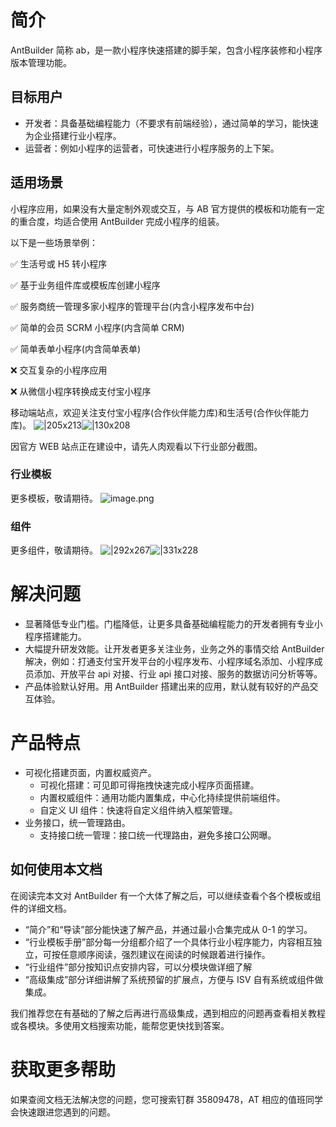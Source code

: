 # 简介

AntBuilder 简称 ab，是一款小程序快速搭建的脚手架，包含小程序装修和小程序版本管理功能。

## 目标用户

- 开发者：具备基础编程能力（不要求有前端经验），通过简单的学习，能快速为企业搭建行业小程序。
- 运营者：例如小程序的运营者，可快速进行小程序服务的上下架。

## 适用场景

小程序应用，如果没有大量定制外观或交互，与 AB 官方提供的模板和功能有一定的重合度，均适合使用 AntBuilder 完成小程序的组装。

以下是一些场景举例：

✅ 生活号或 H5 转小程序

✅ 基于业务组件库或模板库创建小程序

✅ 服务商统一管理多家小程序的管理平台(内含小程序发布中台)

✅ 简单的会员 SCRM 小程序(内含简单 CRM)

✅ 简单表单小程序(内含简单表单)

❌ 交互复杂的小程序应用

❌ 从微信小程序转换成支付宝小程序

移动端站点，欢迎关注支付宝小程序(合作伙伴能力库)和生活号(合作伙伴能力库)。 ![|205x213](https://cdn.nlark.com/yuque/0/2021/png/245098/1614579738821-92946442-9611-4009-9aac-a37fbc37c78a.png#align=left&display=inline&height=213&margin=%5Bobject%20Object%5D&name=image.png&originHeight=1224&originWidth=1176&size=433888&status=done&style=none&width=205)![|130x208](https://cdn.nlark.com/yuque/0/2021/png/245098/1614579801129-4699aef6-6825-49a2-8c8d-bc9f0b1118fe.png#align=left&display=inline&height=208&margin=%5Bobject%20Object%5D&name=image.png&originHeight=726&originWidth=454&size=266102&status=done&style=none&width=130)

因官方 WEB 站点正在建设中，请先人肉观看以下行业部分截图。

### 行业模板

更多模板，敬请期待。 ![image.png](https://cdn.nlark.com/yuque/0/2021/png/245098/1611734242966-ac6bde91-f209-42d5-a675-edeb1c4aaf5b.png#align=left&display=inline&height=442&margin=%5Bobject%20Object%5D&name=image.png&originHeight=884&originWidth=1994&size=1650103&status=done&style=none&width=997)

### 组件

更多组件，敬请期待。 ![|292x267](https://cdn.nlark.com/yuque/0/2021/png/245098/1611739059412-6679b433-a129-4fe1-b0c4-10d42b355c79.png#align=left&display=inline&height=267&margin=%5Bobject%20Object%5D&name=image.png&originHeight=976&originWidth=1068&size=292113&status=done&style=none&width=292)![|331x228](https://cdn.nlark.com/yuque/0/2021/png/245098/1611739081959-1fd88a28-3f33-40d5-94d0-ace6c548f927.png#align=left&display=inline&height=228&margin=%5Bobject%20Object%5D&name=image.png&originHeight=688&originWidth=1000&size=183391&status=done&style=none&width=331)

# 解决问题

- 显著降低专业门槛。门槛降低，让更多具备基础编程能力的开发者拥有专业小程序搭建能力。
- 大幅提升研发效能。让开发者更多关注业务，业务之外的事情交给 AntBuilder 解决，例如：打通支付宝开发平台的小程序发布、小程序域名添加、小程序成员添加、开放平台 api 对接、行业 api 接口对接、服务的数据访问分析等等。
- 产品体验默认好用。用 AntBuilder 搭建出来的应用，默认就有较好的产品交互体验。

# 产品特点

- 可视化搭建页面，内置权威资产。
  - 可视化搭建：可见即可得拖拽快速完成小程序页面搭建。
  - 内置权威组件：通用功能内置集成，中心化持续提供前端组件。
  - 自定义 UI 组件：快速将自定义组件纳入框架管理。
- 业务接口，统一管理路由。
  - 支持接口统一管理：接口统一代理路由，避免多接口公网曝。

## 如何使用本文档

在阅读完本文对 AntBuilder 有一个大体了解之后，可以继续查看个各个模板或组件的详细文档。

- “简介”和“导读”部分能快速了解产品，并通过最小合集完成从 0-1 的学习。
- “行业模板手册”部分每一分组都介绍了一个具体行业小程序能力，内容相互独立，可按任意顺序阅读，强烈建议在阅读的时候跟着进行操作。
- “行业组件”部分按知识点安排内容，可以分模块做详细了解
- “高级集成”部分详细讲解了系统预留的扩展点，方便与 ISV 自有系统或组件做集成。

我们推荐您在有基础的了解之后再进行高级集成，遇到相应的问题再查看相关教程或各模块。多使用文档搜索功能，能帮您更快找到答案。

# 获取更多帮助

如果查阅文档无法解决您的问题，您可搜索钉群 35809478，AT 相应的值班同学会快速跟进您遇到的问题。
